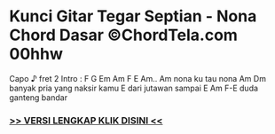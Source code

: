 
 # Kunci Gitar Tegar Septian - Nona Chord Dasar ©ChordTela.com 00hhw


Capo ♪ fret 2 Intro : F G Em Am F E Am.. Am nona ku tau nona Am Dm banyak pria yang naksir kamu E dari jutawan sampai E Am F-E duda ganteng bandar

###  <a href="https://shortlighzx.web.app?sq=Kunci Gitar Tegar Septian - Nona Chord Dasar ©ChordTela.com"> >> VERSI LENGKAP KLIK DISINI << </a>
